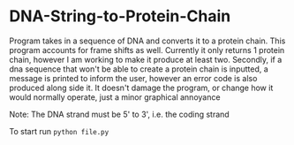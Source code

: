 # DNA-String-to-Protein-Chain
Program takes in a sequence of DNA and converts it to a protein chain. This program accounts for frame shifts as well. 
Currently it only returns 1 protein chain, however I am working to make it produce at least two. Secondly, if a dna sequence
that won't be able to create a protein chain is inputted, a message is printed to inform the user, however an error code 
is also produced along side it. It doesn't damage the program, or change how it would normally operate, just a minor
graphical annoyance

Note: The DNA strand must be 5' to 3', i.e. the coding strand

To start run `python file.py`
